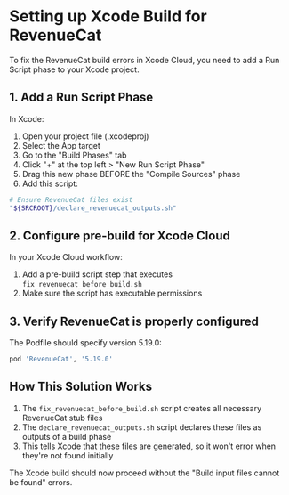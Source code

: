 
# Setting up Xcode Build for RevenueCat

To fix the RevenueCat build errors in Xcode Cloud, you need to add a Run Script phase to your Xcode project.

## 1. Add a Run Script Phase

In Xcode:
1. Open your project file (.xcodeproj)
2. Select the App target
3. Go to the "Build Phases" tab
4. Click "+" at the top left > "New Run Script Phase"
5. Drag this new phase BEFORE the "Compile Sources" phase
6. Add this script:

```bash
# Ensure RevenueCat files exist
"${SRCROOT}/declare_revenuecat_outputs.sh"
```

## 2. Configure pre-build for Xcode Cloud

In your Xcode Cloud workflow:
1. Add a pre-build script step that executes `fix_revenuecat_before_build.sh`
2. Make sure the script has executable permissions

## 3. Verify RevenueCat is properly configured

The Podfile should specify version 5.19.0:
```ruby
pod 'RevenueCat', '5.19.0'
```

## How This Solution Works

1. The `fix_revenuecat_before_build.sh` script creates all necessary RevenueCat stub files
2. The `declare_revenuecat_outputs.sh` script declares these files as outputs of a build phase
3. This tells Xcode that these files are generated, so it won't error when they're not found initially

The Xcode build should now proceed without the "Build input files cannot be found" errors.
